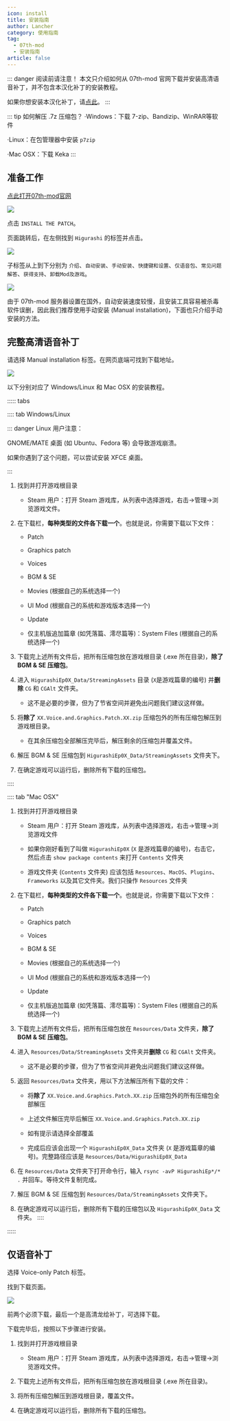 ```yaml
---
icon: install
title: 安装指南
author: Lancher
category: 使用指南
tag:
  - 07th-mod
  - 安装指南
article: false
---
```


::: danger 阅读前请注意！
本文只介绍如何从 07th-mod 官网下载并安装高清语音补丁，并不包含本汉化补丁的安装教程。

如果你想安装本汉化补丁，请[点此](../../patch/list.md)。
:::

::: tip 如何解压 .7z 压缩包？
·Windows：下载 7-zip、Bandizip、WinRAR等软件

·Linux：在包管理器中安装 `p7zip`

·Mac OSX：下载 Keka
:::
## 准备工作
[点此打开07th-mod官网](https://07th-mod.com)

![](https://cdn.iycx.top/higurashi/guide/1.jpg)  

点击 `INSTALL THE PATCH`。

页面跳转后，在左侧找到 `Higurashi` 的标签并点击。

![](https://cdn.iycx.top/higurashi/guide/2.jpg)  

子标签从上到下分别为 `介绍`、`自动安装`、`手动安装`、`快捷键和设置`、`仅语音包`、`常见问题解答`、`获得支持`、`卸载Mod及游戏`。

![](https://cdn.iycx.top/higurashi/guide/3.jpg)  

由于 07th-mod 服务器设置在国外，自动安装速度较慢，且安装工具容易被杀毒软件误删，因此我们推荐使用手动安装 (Manual installation)，下面也只介绍手动安装的方法。

## 完整高清语音补丁

请选择 Manual installation 标签。在网页底端可找到下载地址。

![](https://cdn.iycx.top/higurashi/guide/4.jpg)  


以下分别对应了 Windows/Linux 和 Mac OSX 的安装教程。

::::: tabs

:::: tab Windows/Linux

::: danger Linux 用户注意：

GNOME/MATE 桌面 (如 Ubuntu、Fedora 等) 会导致游戏崩溃。

如果你遇到了这个问题，可以尝试安装 XFCE 桌面。

:::


1. 找到并打开游戏根目录

    - Steam 用户：打开 Steam 游戏库，从列表中选择游戏，右击->管理->浏览游戏文件。

2. 在下载栏，**每种类型的文件各下载一个**。也就是说，你需要下载以下文件：
    - Patch

    - Graphics patch

    - Voices

    - BGM & SE

    - Movies (根据自己的系统选择一个)

    - UI Mod (根据自己的系统和游戏版本选择一个)

    - Update

    - 仅主机版追加篇章 (如凭落篇、澪尽篇等)：System Files (根据自己的系统选择一个)

3. 下载完上述所有文件后，把所有压缩包放在游戏根目录 (.exe 所在目录)，**除了 BGM & SE 压缩包**。

4. 进入 `HigurashiEp0X_Data/StreamingAssets` 目录 (`X`是游戏篇章的编号) 并**删除** `CG` 和 `CGAlt` 文件夹。

    - 这不是必要的步骤，但为了节省空间并避免出问题我们建议这样做。

5. 将**除了** `XX.Voice.and.Graphics.Patch.XX.zip` 压缩包外的所有压缩包解压到游戏根目录。

    - 在其余压缩包全部解压完毕后，解压剩余的压缩包并覆盖文件。

6. 解压 BGM & SE 压缩包到 `HigurashiEp0X_Data/StreamingAssets` 文件夹下。

7. 在确定游戏可以运行后，删除所有下载的压缩包。

::::


:::: tab "Mac OSX"

1. 找到并打开游戏根目录

    - Steam 用户：打开 Steam 游戏库，从列表中选择游戏，右击->管理->浏览游戏文件

    - 如果你刚好看到了叫做 `HigurashiEp0X` (`X` 是游戏篇章的编号)，右击它，然后点击 `show package contents` 来打开 `Contents` 文件夹

    - 游戏文件夹 (`Contents` 文件夹) 应该包括 `Resources`、`MacOS`、`Plugins`、`Frameworks` 以及其它文件夹。我们只操作 `Resources` 文件夹

2. 在下载栏，**每种类型的文件各下载一个**。也就是说，你需要下载以下文件：
    - Patch

    - Graphics patch

    - Voices

    - BGM & SE

    - Movies (根据自己的系统选择一个)

    - UI Mod (根据自己的系统和游戏版本选择一个)

    - Update

    - 仅主机版追加篇章 (如凭落篇、澪尽篇等)：System Files (根据自己的系统选择一个)

3. 下载完上述所有文件后，把所有压缩包放在 `Resources/Data` 文件夹，**除了 BGM & SE 压缩包**。

4. 进入 `Resources/Data/StreamingAssets` 文件夹并**删除** `CG` 和 `CGAlt` 文件夹。

    - 这不是必要的步骤，但为了节省空间并避免出问题我们建议这样做。

5. 返回 `Resources/Data` 文件夹，用以下方法解压所有下载的文件：
    - 将**除了** `XX.Voice.and.Graphics.Patch.XX.zip` 压缩包外的所有压缩包全部解压

    - 上述文件解压完毕后解压 `XX.Voice.and.Graphics.Patch.XX.zip`

    - 如有提示请选择全部覆盖

    - 完成后应该会出现一个 `HigurashiEp0X_Data` 文件夹 (`X` 是游戏篇章的编号)。完整路径应该是 `Resources/Data/HigurashiEp0X_Data`

6. 在 `Resources/Data` 文件夹下打开命令行，输入 `rsync -avP HigurashiEp*/* .` 并回车。等待文件复制完成。

6. 解压 BGM & SE 压缩包到 `Resources/Data/StreamingAssets` 文件夹下。

7. 在确定游戏可以运行后，删除所有下载的压缩包以及 `HigurashiEp0X_Data` 文件夹。
::::

:::::

## 仅语音补丁

选择 Voice-only Patch 标签。

找到下载页面。

![](https://cdn.iycx.top/higurashi/guide/5.jpg)  

前两个必须下载，最后一个是高清龙绘补丁，可选择下载。

下载完毕后，按照以下步骤进行安装。

1. 找到并打开游戏根目录

    - Steam 用户：打开 Steam 游戏库，从列表中选择游戏，右击->管理->浏览游戏文件。

2. 下载完上述所有文件后，把所有压缩包放在游戏根目录 (.exe 所在目录)。

3. 将所有压缩包解压到游戏根目录，覆盖文件。

4. 在确定游戏可以运行后，删除所有下载的压缩包。










